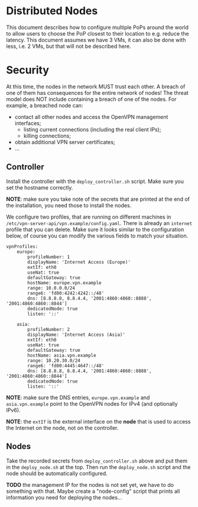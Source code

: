 # Distributed Nodes

This document describes how to configure multiple PoPs around the world to 
allow users to choose the PoP closest to their location to e.g. reduce the 
latency. This document assumes we have 3 VMs, it can also be done with less, 
i.e. 2 VMs, but that will not be described here.

# Security

At this time, the nodes in the network MUST trust each other. A 
breach of one of them has consequences for the entire network of nodes! The 
threat model does NOT include containing a breach of one of the nodes. For 
example, a breached node can:

- contact all other nodes and access the OpenVPN management interfaces;
  - listing current connections (including the real client IPs);
  - killing connections;
- obtain additional VPN server certificates;
- ...

## Controller

Install the controller with the `deploy_controller.sh` script. Make sure you 
set the hostname correctly. 

**NOTE**: make sure you take note of the secrets that are printed at the end of 
the installation, you need those to install the nodes.

We configure two profiles, that are running on different machines in 
`/etc/vpn-server-api/vpn.example/config.yaml`. There is already an `internet` 
profile that you can delete. Make sure it looks similar to the configuration 
below, of course you can modify the various fields to match your situation.

    vpnProfiles:
        europe:
            profileNumber: 1
            displayName: 'Internet Access (Europe)'
            extIf: eth0
            useNat: true
            defaultGateway: true
            hostName: europe.vpn.example
            range: 10.0.0.0/24
            range6: 'fd00:4242:4242::/48'
            dns: [8.8.8.8, 8.8.4.4, '2001:4860:4860::8888', '2001:4860:4860::8844']
            dedicatedNode: true
            listen: '::'

        asia:
            profileNumber: 2
            displayName: 'Internet Access (Asia)'
            extIf: eth0
            useNat: true
            defaultGateway: true
            hostName: asia.vpn.example
            range: 10.20.30.0/24
            range6: 'fd00:4445:4647::/48'
            dns: [8.8.8.8, 8.8.4.4, '2001:4860:4860::8888', '2001:4860:4860::8844']
            dedicatedNode: true
            listen: '::'

**NOTE**: make sure the DNS entries, `europe.vpn.example` and 
`asia.vpn.example` point to the OpenVPN nodes for IPv4 (and optionally IPv6).

**NOTE**: the `extIf` is the external interface on the **node** that is used 
to access the Internet on the node, not on the controller.

## Nodes

Take the recorded secrets from `deploy_controller.sh` above and put them in 
the `deploy_node.sh` at the top. Then run the `deploy_node.sh` script and the
node should be automatically configured.

**TODO** the management IP for the nodes is not set yet, we have to do 
something with that. Maybe create a "node-config" script that prints all 
information you need for deploying the nodes...

